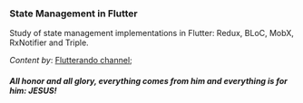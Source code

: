 ### State Management in Flutter

Study of state management implementations in Flutter: Redux, BLoC, MobX, RxNotifier and Triple.

_Content by_: [Flutterando channel](https://www.youtube.com/playlist?list=PLlBnICoI-g-fAG1Z-0n5VpwXmbVQd7DRf);

##### _All honor and all glory, everything comes from him and everything is for him: JESUS!_
